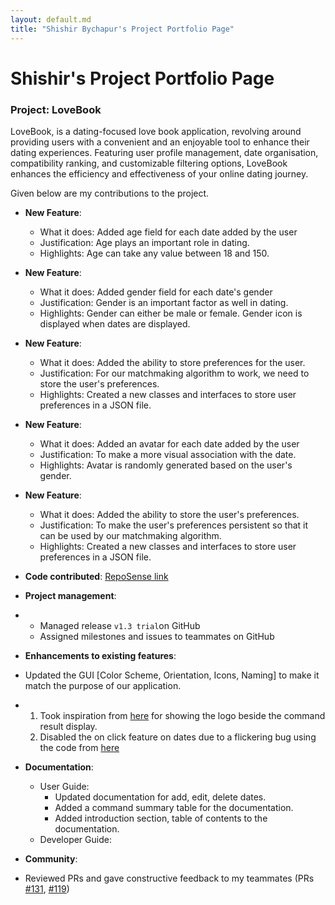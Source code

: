 ```yaml
---
layout: default.md
title: "Shishir Bychapur's Project Portfolio Page"
---
```


# Shishir's Project Portfolio Page

### Project: LoveBook

LoveBook, is a dating-focused love book application, revolving around providing users with a convenient and an
enjoyable tool to enhance their dating experiences. Featuring user profile management, date organisation, compatibility
ranking, and customizable filtering options, LoveBook enhances the efficiency and effectiveness of your online dating
journey.

Given below are my contributions to the project.

* **New Feature**:
  * What it does: Added age field for each date added by the user
  * Justification: Age plays an important role in dating.
  * Highlights: Age can take any value between 18 and 150.

* **New Feature**:
  * What it does: Added gender field for each date's gender
  * Justification: Gender is an important factor as well in dating.
  * Highlights: Gender can either be male or female. Gender icon is displayed when dates are displayed.
   

* **New Feature**:
  * What it does: Added the ability to store preferences for the user.
  * Justification: For our matchmaking algorithm to work, we need to store the user's preferences.
  * Highlights: Created a new classes and interfaces to store user preferences in a JSON file.

* **New Feature**:
  * What it does: Added an avatar for each date added by the user
  * Justification: To make a more visual association with the date.
  * Highlights: Avatar is randomly generated based on the user's gender.

* **New Feature**:
  * What it does: Added the ability to store the user's preferences.
  * Justification: To make the user's preferences persistent so that it can be used by our matchmaking algorithm.
  * Highlights: Created a new classes and interfaces to store user preferences in a JSON file.

* **Code contributed**: [RepoSense link](https://nus-cs2103-ay2324s1.github.io/tp-dashboard/?search=shishir&sort=groupTitle&sortWithin=title&timeframe=commit&mergegroup=&groupSelect=groupByRepos&breakdown=true&checkedFileTypes=docs~functional-code~test-code&since=2023-09-22&tabOpen=false)

* **Project management**:
*   - Managed release `v1.3 trial`on GitHub
    - Assigned milestones and issues to teammates on GitHub

* **Enhancements to existing features**:
*  Updated the GUI [Color Scheme, Orientation, Icons, Naming] to make it match the purpose of our application.
*   1. Took inspiration from [here](https://github.com/AY1920S2-CS2103T-F09-3/main) for showing the logo beside the command result display.
    2. Disabled the on click feature on dates due to a flickering bug using the code from [here](https://stackoverflow.com/questions/20621752/javafx-make-listview-not-selectable-via-mouse)

* **Documentation**:
    * User Guide:
      - Updated documentation for add, edit, delete dates.
      - Added a command summary table for the documentation.
      - Added introduction section, table of contents to the documentation.
  * Developer Guide:

* **Community**:
* Reviewed PRs and gave constructive feedback to my teammates (PRs [#131](https://github.com/AY2324S1-CS2103T-F10-2/tp/pull/131#discussion_r1375368044), [#119](https://github.com/AY2324S1-CS2103T-F10-2/tp/pull/119#pullrequestreview-1699225385))
